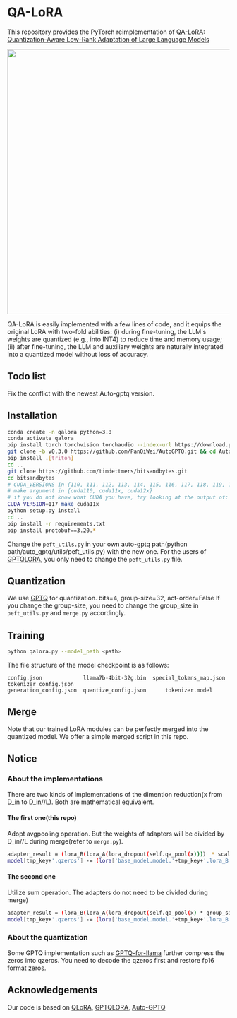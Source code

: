 # QA-LoRA

This repository provides the PyTorch reimplementation of [QA-LoRA: Quantization-Aware Low-Rank Adaptation of Large Language Models](https://arxiv.org/pdf/2309.14717.pdf)

<div align="center">
  <img src="image/qalora.png" width="600"/>
</div>

QA-LoRA is easily implemented with a few lines of code, and it equips the original LoRA with two-fold abilities: (i) during fine-tuning, the LLM's weights are quantized (e.g., into INT4) to reduce time and memory usage; (ii) after fine-tuning, the LLM and auxiliary weights are naturally integrated into a quantized model without loss of accuracy.

## Todo list
Fix the conflict with the newest Auto-gptq version.

## Installation
```bash
conda create -n qalora python=3.8
conda activate qalora
pip install torch torchvision torchaudio --index-url https://download.pytorch.org/whl/cu117
git clone -b v0.3.0 https://github.com/PanQiWei/AutoGPTQ.git && cd AutoGPTQ
pip install .[triton]
cd ..
git clone https://github.com/timdettmers/bitsandbytes.git
cd bitsandbytes
# CUDA_VERSIONS in {110, 111, 112, 113, 114, 115, 116, 117, 118, 119, 120, 120}
# make argument in {cuda110, cuda11x, cuda12x}
# if you do not know what CUDA you have, try looking at the output of: python -m bitsandbytes
CUDA_VERSION=117 make cuda11x
python setup.py install
cd ..
pip install -r requirements.txt
pip install protobuf==3.20.*
```
Change the `peft_utils.py` in your own auto-gptq path(python path/auto_gptq/utils/peft_utils.py) with the new one.
For the users of [GPTQLORA](https://github.com/qwopqwop200/gptqlora), you only need to change the `peft_utils.py` file.

## Quantization
We use [GPTQ](https://github.com/qwopqwop200/GPTQ-for-LLaMa) for quantization. 
bits=4, group-size=32, act-order=False
If you change the group-size, you need to change the group_size in `peft_utils.py` and `merge.py` accordingly.

## Training
```bash
python qalora.py --model_path <path>
```

The file structure of the model checkpoint is as follows:
```
config.json             llama7b-4bit-32g.bin  special_tokens_map.json  tokenizer_config.json
generation_config.json  quantize_config.json      tokenizer.model
```

## Merge
Note that our trained LoRA modules can be perfectly merged into the quantized model. We offer a simple merged script in this repo.

## Notice 
### About the implementations
There are two kinds of implementations of the dimention reduction(x from D_in to D_in//L). Both are mathematical equivalent.
#### The first one(this repo)
Adopt avgpooling operation. But the weights of adapters will be divided by D_in//L during merge(refer to `merge.py`).
```bash
adapter_result = (lora_B(lora_A(lora_dropout(self.qa_pool(x)))） * scale).type_as(result)
model[tmp_key+'.qzeros'] -= (lora['base_model.model.'+tmp_key+'.lora_B.weight'] @ lora['base_model.model.'+tmp_key+'.lora_A.weight']).t() * scale / group_size / model[tmp_key+'.scales']
```
#### The second one 
Utilize sum operation. The adapters do not need to be divided during merge)

```bash
adapter_result = (lora_B(lora_A(lora_dropout(self.qa_pool(x) * group_size))） * scale).type_as(result)
model[tmp_key+'.qzeros'] -= (lora['base_model.model.'+tmp_key+'.lora_B.weight'] @ lora['base_model.model.'+tmp_key+'.lora_A.weight']).t() * scale / model[tmp_key+'.scales']
```

### About the quantization

Some GPTQ implementation such as [GPTQ-for-llama](https://github.com/qwopqwop200/GPTQ-for-LLaMa) further compress the zeros into qzeros. You need to decode the qzeros first and restore fp16 format zeros.
## Acknowledgements
Our code is based on [QLoRA](https://github.com/artidoro/qlora), [GPTQLORA](https://github.com/qwopqwop200/gptqlora), [Auto-GPTQ](https://github.com/PanQiWei/AutoGPTQ/tree/main)
